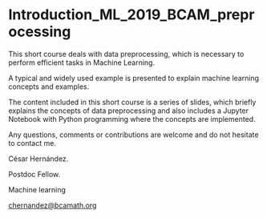 # Introduction_ML_2019_BCAM_preprocessing

This short course deals with data preprocessing, which is necessary to perform efficient tasks in Machine Learning.

A typical and widely used example is presented to explain machine learning concepts and examples.

The content included in this short course is a series of slides, which briefly explains the concepts of data preprocessing and also includes a Jupyter Notebook with Python programming where the concepts are implemented.

Any questions, comments or contributions are welcome and do not hesitate to contact me.

César Hernández.

Postdoc Fellow.

Machine learning

chernandez@bcamath.org
